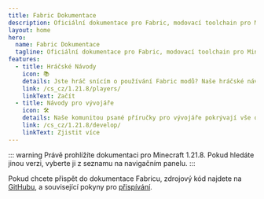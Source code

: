 ```yaml
---
title: Fabric Dokumentace
description: Oficiální dokumentace pro Fabric, modovací toolchain pro Minecraft.
layout: home
hero:
  name: Fabric Dokumentace
  tagline: Oficiální dokumentace pro Fabric, modovací toolchain pro Minecraft.
features:
  - title: Hráčské Návody
    icon: 📚
    details: Jste hráč snícím o používání Fabric modů? Naše hráčské návody vám mohou pomoct. Tyto návody pomůžou se stahování, instalací a spravení Fabric modů.
    link: /cs_cz/1.21.8/players/
    linkText: Začít
  - title: Návody pro vývojáře
    icon: 🛠️
    details: Naše komunitou psané příručky pro vývojáře pokrývají vše od nastavení vývojového prostředí až po pokročilá témata, jako je renderování a síťování.
    link: /cs_cz/1.21.8/develop/
    linkText: Zjistit více
---
```


::: warning
Právě prohlížíte dokumentaci pro Minecraft 1.21.8. Pokud hledáte jinou verzi, vyberte ji z seznamu na navigačním panelu.
:::

Pokud chcete přispět do dokumentace Fabricu, zdrojový kód najdete na [GitHubu](https://github.com/FabricMC/fabric-docs), a související pokyny pro [přispívání](./contributing).
